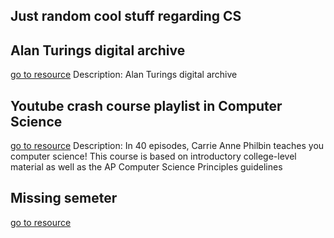 ## Just random cool stuff regarding CS

## Alan Turings digital archive
[go to resource](http://www.turingarchive.org/)
	Description: Alan Turings digital archive

## Youtube crash course playlist in Computer Science
[go to resource](https://www.youtube.com/playlist?list=PL8dPuuaLjXtNlUrzyH5r6jN9ulIgZBpdo)
	Description: In 40 episodes, Carrie Anne Philbin teaches you computer science! This course is based on introductory college-level material as well as the AP Computer Science Principles guidelines


## Missing semeter
[go to resource](https://missing.csail.mit.edu/)
